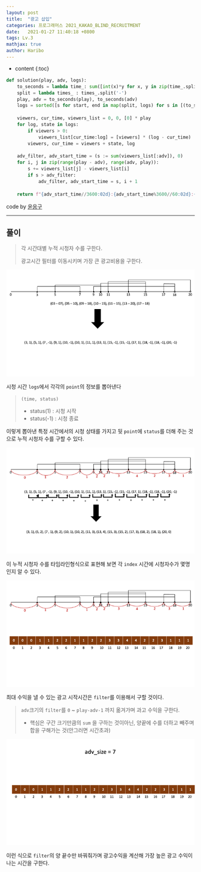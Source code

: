 ```yaml
---
layout: post
title:  "광고 삽입"
categories: 프로그래머스 2021_KAKAO_BLIND_RECRUITMENT
date:   2021-01-27 11:40:18 +0800
tags: Lv.3 
mathjax: true
author: Haribo
---
```


* content
{:toc}
```python
def solution(play, adv, logs):
    to_seconds = lambda time_: sum([int(x)*y for x, y in zip(time_.split(':'), [3600, 60, 1])])
    split = lambda times_ : times_.split('-')
    play, adv = to_seconds(play), to_seconds(adv)
    logs = sorted([s for start, end in map(split, logs) for s in [(to_seconds(start), 1), (to_seconds(end), -1)]])

    viewers, cur_time, viewers_list = 0, 0, [0] * play
    for log, state in logs:
        if viewers > 0:
            viewers_list[cur_time:log] = [viewers] * (log - cur_time)
        viewers, cur_time = viewers + state, log

    adv_filter, adv_start_time = (s := sum(viewers_list[:adv]), 0)
    for i, j in zip(range(play - adv), range(adv, play)):
        s += viewers_list[j] - viewers_list[i]
        if s > adv_filter:
            adv_filter, adv_start_time = s, i + 1

    return f"{adv_start_time//3600:02d}:{adv_start_time%3600//60:02d}:{adv_start_time%60:02d}"
```

code by [윤응구](https://github.com/yuneg11?tab=repositories)  

---









## 풀이

> 각 시간대별 누적 시청자 수를 구한다.
>
> 광고시간 필터를 이동시키며 가장 큰 광고비용을 구한다.

![](/images/adv/timeline.png)

시청 시간 `logs`에서 각각의 `point`의 정보를 뽑아낸다

> `(time, status)`
>
> * status(1) : 시청 시작
> * status(-1) : 시청 종료

이렇게 뽑아낸 특정 시간에서의 시청 상태를 가지고 뒷 `point`에 `status`를 더해 주는 것으로 누적 시청자 수를 구할 수 있다.

![](/images/adv/cum.png)

이 누적 시청자 수를 타임라인형식으로 표현해 보면 각 `index` 시간에 시청자수가 몇명인지 알 수 있다.

![](/images/adv/viewlist.png)

최대 수익을 낼 수 있는 광고 시작시간은 `filter`를 이용해서 구할 것이다.

> `adv`크기의 `filter`를 `0` ~ `play-adv-1` 까지 옮겨가며 과고 수익을 구한다.
>
> * 핵심은 구간 크기만큼의 `sum` 을 구하는 것이아닌, 양끝에 수를 더하고 빼주며 합을 구해가는 것(안그러면 시간초과)

![](/images/adv/ans.gif)

이런 식으로 `filter`의 양 끝수만 바꿔줘가며 광고수익을 계산해 가장 높은 광고 수익이 나는 시간을 구한다.